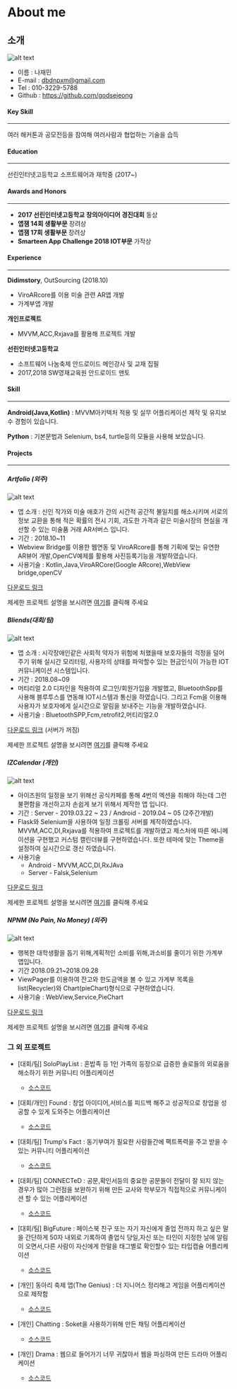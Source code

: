 # About me

## 소개

![alt text](https://github.com/godsejeong/Resume/blob/master/profile.png)

- 이름 : 나재민
- E-mail : dbdnpxm@gmail.com
- Tel : 010-3229-5788
- Github : https://github.com/godsejeong

#### Key Skill

-----

여러 해커톤과 공모전등을 참여해 여러사람과 협업하는 기술을 습득

#### Education

-----

선린인터넷고등학교 소프트웨어과 재학중 (2017~)
#### Awards and Honors

----

- **2017 선린인터넷고등학교 창의아이디어 경진대회** 동상
- **앱잼 14회 생활부문** 장려상
- **앱잼 17회 생활부문** 장려상
- **Smarteen App Challenge 2018 IOT부문** 가작상

#### Experience

-----

**Didimstory**, OutSourcing (2018.10)
 - ViroARcore를 이용 미술 관련 AR앱 개발
 - 가계부앱 개발

**개인프로젝트**
 - MVVM,ACC,Rxjava를 활용해 프로젝트 개발
 
**선린인터넷고등학교**
 - 소프트웨어 나눔축제 안드로이드 메인강사 및 교재 집필
 - 2017,2018 SW영재교육원 안드로이드 맨토


#### Skill

-----

**Android(Java,Kotlin)** : MVVM아키텍처 적용 및 실무 어플리케이션 제작 및 유지보수 경험이 있습니다.

**Python** : 기본문법과 Selenium, bs4, turtle등의 모듈을 사용해 보았습니다.


#### Projects

-----

##### Artfolio (외주)

![alt text](https://github.com/godsejeong/Resume/blob/master/ProjectResource/ArtFoilo/Artfolio_icon.png)

- 앱 소개 : 신인 작가와 미술 애호가 간의 시간적 공간적 불일치를 해소시키며 서로의 정보 교환을 통해 적은 확률의 전시 기회,
과도한 가격과 같은 미술시장의 현실을 개선할 수 있는 미술품 거래 AR서버스 입니다.
- 기간 : 2018.10~11
- Webview Bridge를 이용한 웹연동 및 ViroARcore를 통해 기획에 맞는 유연한 AR뷰어 개발,OpenCV예제를 활용해 사진등록기능을 개발하였습니다.
- 사용기술 : Kotlin,Java,ViroARCore(Google ARcore),WebView bridge,openCV

[다운로드 링크]( https://play.google.com/store/apps/details?id=com.didimstory.artfolioapplication)

제세한 프로젝트 설명을 보시려면 [여기](http://lahmweb.cafe24.com/?portfolio=proin-cursus-dolor)를 클릭해 주세요

##### Bliends(대회/팀)

![alt text](https://github.com/godsejeong/Resume/blob/master/ProjectResource/Bliends/Bliends_Icon.png)

- 앱 소개 :  시각장애인같은 사회적 약자가 위험에 처했을때 보호자들의 걱정을 덜어주기 위해 실시간 모리터링,
사용자의 상태를 파악할수 있는 현금인식이 가능한 IOT 커뮤니케이션 시스템입니다.
- 기간 : 2018.08~09
- 머티리얼 2.0 디자인을 적용하여 로그인/회원가입을 개발했고, BluetoothSpp를 사용해 블루투스를 연동해 IOT시스템과 통신을 하였습니다. 
그리고 Fcm을 이용해 사용자가 보호자에게 실시간으로 알림을 보내주는 기능을 개발하였습니다.
- 사용기술 : BluetoothSPP,Fcm,retrofit2,머티리얼2.0

[다운로드 링크](https://play.google.com/store/apps/details?id=com.bliends.pc.bliends) (서버가 꺼짐)

제세한 프로젝트 설명을 보시려면 [여기](https://github.com/godsejeong/Resume/blob/master/ProjectResource/Bliends/Bliends.md)를 클릭해 주세요

##### IZCalendar (개인)


![alt text](https://github.com/godsejeong/Resume/blob/master/ProjectResource/IZCalendar/IZCalendar_icon.png)

- 아이즈원의 일정을 보기 위해선 공식카페를 통해 4번의 엑션을 취해야 하는데 그런 불편함을 개선하고자 손쉽게 보기 위해서 제작한 앱 입니다.
- 기간 : Server - 2019.03.22 ~ 23 / Android - 2019.04 ~ 05 (2주간개발)
- Flask와 Selenium을 사용하여 일정 크롤링 서버를 제작하였습니다. MVVM,ACC,DI,Rxjava를 적용하여 프로젝트를 개발하였고 제스처에 따른 에니메이션을 구현했고 커스텀 캘린더뷰를 구현하였습니다. 또한 테마에 맞는 Theme을 설정하여 실시간으로 갱신 하였습니다. 
- 사용기술
  - Android - MVVM,ACC,DI,RxJAva
  - Server - Falsk,Selenium
  
[다운로드 링크](https://play.google.com/store/apps/details?id=com.jjmin.izcalendar)

제세한 프로젝트 설명을 보시려면 [여기](https://github.com/godsejeong/Resume/blob/master/ProjectResource/IZCalendar/IZCalendar.md)를 클릭해 주세요

##### 	NPNM (No Pain, No Money) (외주)

![alt text](https://github.com/godsejeong/Resume/blob/master/ProjectResource/NPNM/NPNM_Icon.png)

- 행복한 대학생활을 돕기 위해,계획적인 소비를 위해,과소비를 줄이기 위한 가계부 앱입니다.
- 기간 2018.09.21~2018.09.28
- ViewPager를 이용하여 잔고와 한도금액을 볼 수 있고 가계부 목록을 list(Recycler)와 Chart(pieChart)형식으로 구현하였습니다.
- 사용기술 : WebView,Service,PieChart

[다운로드 링크](https://play.google.com/store/apps/details?id=com.householdledger)

제세한 프로젝트 설명을 보시려면 [여기](https://github.com/godsejeong/resume/blob/master/ProjectResource/NPNM/NPNM.md)를 클릭해 주세요

### 그 외 프로젝트

- [대회/팀] SoloPlayList : 혼밥족 등 1인 가족의 등장으로 급증한 솔로들의 외로움을 해소하기 위한 커뮤니티 어플리케이션
  - [소스코드](https://github.com/godsejeong/AppJam16th)
  
- [대회/개인] Found : 창업 아이디어,서비스를 피드백 해주고 성공적으로 창업을 성공할 수 있게 도와주는 어플리케이션
  - [소스코드](https://github.com/godsejeong/AppJam17th)
  
- [대회/팀] Trump's Fact : 동기부여가 필요한 사람들간에 팩트폭력을 주고 받을 수 있는 커뮤니티 어플리케이션
  - [소스코드](https://github.com/godsejeong/highToon)
  
- [대회/팀] CONNECTeD : 공문,확인서등의 중요한 공문들이 전달이 잘 되지 않는 경우가 많아 그런점을 보완하기 위해 만든 교사와 학부모가 직접적으로 커뮤니케이션 할 수 있는 어플리케이션
  - [소스코드](https://github.com/godsejeong/AppJamProject)

- [대회/팀] BigFuture : 페이스북 친구 또는 자기 자신에게 졸업 전까지 하고 싶은 말을 간단하게 50자 내외로 기록하여 
졸업식 당일,자신 또는 타인이 지정한 날에 알림이 오면서,다른 사람이 자신에게 한말을 태그별로 확인할수 있는 타입캡슐 어플리케이션
  - [소스코드](https://github.com/godsejeong/BigFuture)

- [개인] 동아리 축제 앱(The Genius) : 더 지니어스 정리해고 게임을 어플리케이션으로 제작함 
  - [소스코드](https://github.com/godsejeong/ApplePi_Genius)

- [개인] Chatting : Soket을 사용하기위해 만든 채팅 어플리케이션
  - [소스코드](https://github.com/godsejeong/chatting)

- [개인] Drama : 웹으로 들어가기 너무 귀찮아서 웹을 파싱하여 만든 드라마 어플리케이션
  - [소스코드](https://github.com/godsejeong/Drama)

